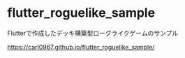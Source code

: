 # flutter_roguelike_sample

Flutterで作成したデッキ構築型ローグライクゲームのサンプル  

https://carl0967.github.io/flutter_roguelike_sample/
